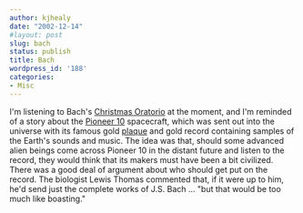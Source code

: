 ```yaml
---
author: kjhealy
date: "2002-12-14"
#layout: post
slug: bach
status: publish
title: Bach
wordpress_id: '188'
categories:
- Misc
---
```


I'm listening to Bach's [Christmas Oratorio](http://www.bach-cantatas.com/Vocal/BWV248-Rilling.htm) at the moment, and I'm reminded of a story about the [Pioneer 10](http://spaceprojects.arc.nasa.gov/Space_Projects/pioneer/PN10&11.html) spacecraft, which was sent out into the universe with its famous gold [plaque](http://spaceprojects.arc.nasa.gov/Space_Projects/pioneer/PN10&11.html#plaque) and gold record containing samples of the Earth's sounds and music. The idea was that, should some advanced alien beings come across Pioneer 10 in the distant future and listen to the record, they would think that its makers must have been a bit civilized. There was a good deal of argument about who should get put on the record. The biologist Lewis Thomas commented that, if it were up to him, he'd send just the complete works of J.S. Bach … "but that would be too much like boasting."
